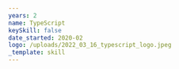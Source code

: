 ```yaml
---
years: 2
name: TypeScript
keySkill: false
date_started: 2020-02
logo: /uploads/2022_03_16_typescript_logo.jpeg
_template: skill
---
```



